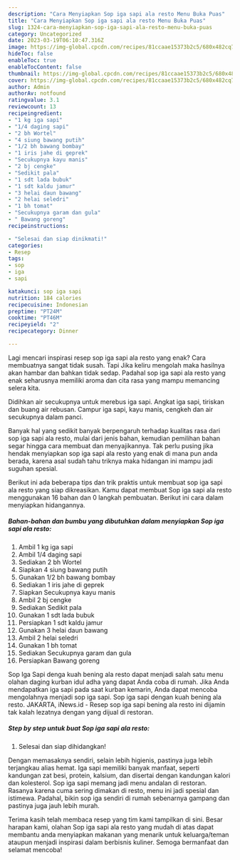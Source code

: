 ```yaml
---
description: "Cara Menyiapkan Sop iga sapi ala resto Menu Buka Puas"
title: "Cara Menyiapkan Sop iga sapi ala resto Menu Buka Puas"
slug: 1324-cara-menyiapkan-sop-iga-sapi-ala-resto-menu-buka-puas
category: Uncategorized
date: 2023-03-19T06:10:47.316Z
image: https://img-global.cpcdn.com/recipes/81ccaae15373b2c5/680x482cq70/sop-iga-sapi-ala-resto-foto-resep-utama.jpg
hideToc: false
enableToc: true
enableTocContent: false
thumbnail: https://img-global.cpcdn.com/recipes/81ccaae15373b2c5/680x482cq70/sop-iga-sapi-ala-resto-foto-resep-utama.jpg
cover: https://img-global.cpcdn.com/recipes/81ccaae15373b2c5/680x482cq70/sop-iga-sapi-ala-resto-foto-resep-utama.jpg
author: Admin
authorAv: notfound
ratingvalue: 3.1
reviewcount: 13
recipeingredient:
- "1 kg iga sapi"
- "1/4 daging sapi"
- "2 bh Wortel"
- "4 siung bawang putih"
- "1/2 bh bawang bombay"
- "1 iris jahe di geprek"
- "Secukupnya kayu manis"
- "2 bj cengke"
- "Sedikit pala"
- "1 sdt lada bubuk"
- "1 sdt kaldu jamur"
- "3 helai daun bawang"
- "2 helai seledri"
- "1 bh tomat"
- "Secukupnya garam dan gula"
- " Bawang goreng"
recipeinstructions:

- "Selesai dan siap dinikmati!"
categories:
- Resep
tags:
- sop
- iga
- sapi

katakunci: sop iga sapi 
nutrition: 184 calories
recipecuisine: Indonesian
preptime: "PT24M"
cooktime: "PT46M"
recipeyield: "2"
recipecategory: Dinner

---
```



Lagi mencari inspirasi resep sop iga sapi ala resto yang enak? Cara membuatnya sangat tidak susah. Tapi Jika keliru mengolah maka hasilnya akan hambar dan bahkan tidak sedap. Padahal sop iga sapi ala resto yang enak seharusnya memiliki aroma dan cita rasa yang mampu memancing selera kita.


Didihkan air secukupnya untuk merebus iga sapi. Angkat iga sapi, tiriskan dan buang air rebusan. Campur iga sapi, kayu manis, cengkeh dan air secukupnya dalam panci.

Banyak hal yang sedikit banyak berpengaruh terhadap kualitas rasa dari sop iga sapi ala resto, mulai dari jenis bahan, kemudian pemilihan bahan segar hingga cara membuat dan menyajikannya. Tak perlu pusing jika hendak menyiapkan sop iga sapi ala resto yang enak di mana pun anda berada, karena asal sudah tahu triknya maka hidangan ini mampu jadi suguhan spesial.


Berikut ini ada beberapa tips dan trik praktis untuk membuat sop iga sapi ala resto yang siap dikreasikan. Kamu dapat membuat Sop iga sapi ala resto menggunakan 16 bahan dan 0 langkah pembuatan. Berikut ini cara dalam menyiapkan hidangannya.

<!--inarticleads1-->

##### Bahan-bahan dan bumbu yang dibutuhkan dalam menyiapkan Sop iga sapi ala resto:

1. Ambil 1 kg iga sapi
1. Ambil 1/4 daging sapi
1. Sediakan 2 bh Wortel
1. Siapkan 4 siung bawang putih
1. Gunakan 1/2 bh bawang bombay
1. Sediakan 1 iris jahe di geprek
1. Siapkan Secukupnya kayu manis
1. Ambil 2 bj cengke
1. Sediakan Sedikit pala
1. Gunakan 1 sdt lada bubuk
1. Persiapkan 1 sdt kaldu jamur
1. Gunakan 3 helai daun bawang
1. Ambil 2 helai seledri
1. Gunakan 1 bh tomat
1. Sediakan Secukupnya garam dan gula
1. Persiapkan  Bawang goreng


Sop Iga Sapi denga kuah bening ala resto dapat menjadi salah satu menu olahan daging kurban idul adha yang dapat Anda coba di rumah. Jika Anda mendapatkan iga sapi pada saat kurban kemarin, Anda dapat mencoba mengolahnya menjadi sop iga sapi. Sop iga sapi dengan kuah bening ala resto. JAKARTA, iNews.id - Resep sop iga sapi bening ala resto ini dijamin tak kalah lezatnya dengan yang dijual di restoran. 

<!--inarticleads2-->

##### Step by step untuk buat Sop iga sapi ala resto:


1. Selesai dan siap dihidangkan!

Dengan memasaknya sendiri, selain lebih higienis, pastinya juga lebih terjangkau alias hemat. Iga sapi memiliki banyak manfaat, seperti kandungan zat besi, protein, kalsium, dan disertai dengan kandungan kalori dan kolesterol. Sop iga sapi memang jadi menu andalan di restoran. Rasanya karena cuma sering dimakan di resto, menu ini jadi spesial dan istimewa. Padahal, bikin sop iga sendiri di rumah sebenarnya gampang dan pastinya juga jauh lebih murah. 

Terima kasih telah membaca resep yang tim kami tampilkan di sini. Besar harapan kami, olahan Sop iga sapi ala resto yang mudah di atas dapat membantu anda menyiapkan makanan yang menarik untuk keluarga/teman ataupun menjadi inspirasi dalam berbisnis kuliner. Semoga bermanfaat dan selamat mencoba!
